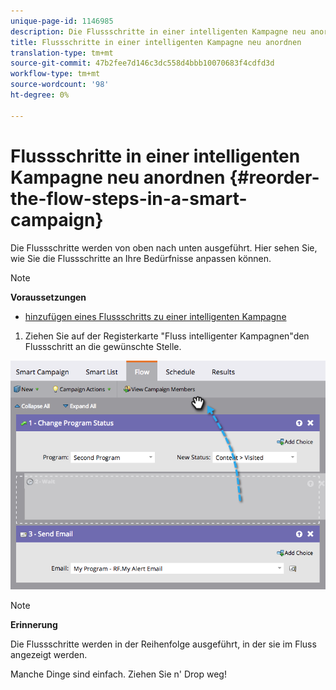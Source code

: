 ```yaml
---
unique-page-id: 1146985
description: Die Flussschritte in einer intelligenten Kampagne neu anordnen - Marketing Docs - Produktdokumentation
title: Flussschritte in einer intelligenten Kampagne neu anordnen
translation-type: tm+mt
source-git-commit: 47b2fee7d146c3dc558d4bbb10070683f4cdfd3d
workflow-type: tm+mt
source-wordcount: '98'
ht-degree: 0%

---
```



# Flussschritte in einer intelligenten Kampagne neu anordnen {#reorder-the-flow-steps-in-a-smart-campaign}

Die Flussschritte werden von oben nach unten ausgeführt. Hier sehen Sie, wie Sie die Flussschritte an Ihre Bedürfnisse anpassen können.

>[!NOTE]
>
>**Voraussetzungen**
>
>* [hinzufügen eines Flussschritts zu einer intelligenten Kampagne](../../../../../product-docs/core-marketo-concepts/smart-campaigns/flow-actions/add-a-flow-step-to-a-smart-campaign.md)

>



1. Ziehen Sie auf der Registerkarte &quot;Fluss intelligenter Kampagnen&quot;den Flussschritt an die gewünschte Stelle.

![](assets/image2014-9-22-13-3a49-3a11.png)

>[!NOTE]
>
>**Erinnerung**
>
>Die Flussschritte werden in der Reihenfolge ausgeführt, in der sie im Fluss angezeigt werden.

Manche Dinge sind einfach. Ziehen Sie n&#39; Drop weg!